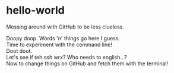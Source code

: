 # hello-world
Messing around with GitHub to be less clueless.

Doopy doop.
Words 'n' things go here I guess.<br/>
Time to experiment with the command line!<br/>
Doot doot.<br/>
Let's see if teh ssh wrx? Who needs to english...?<br/>
Now to change things on GitHub and fetch them with the terminal!<br/>

